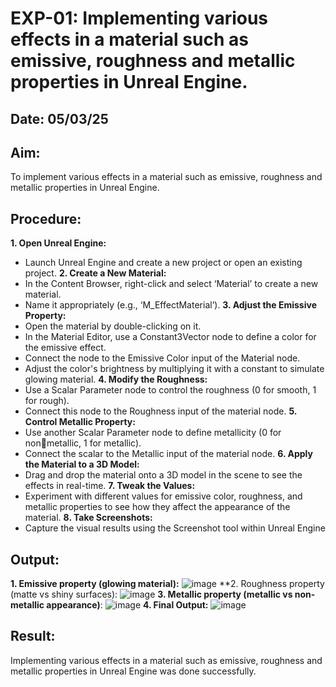 # EXP-01: Implementing various effects in a material such as emissive, roughness and metallic properties in Unreal Engine.
## Date: 05/03/25
## Aim:
To implement various effects in a material such as emissive, roughness and metallic
properties in Unreal Engine.

## Procedure:
**1. Open Unreal Engine:**
* Launch Unreal Engine and create a new project or open an existing project.
**2. Create a New Material:**
* In the Content Browser, right-click and select ‘Material’ to create a new material.
* Name it appropriately (e.g., ‘M_EffectMaterial’).
**3. Adjust the Emissive Property:**
* Open the material by double-clicking on it.
* In the Material Editor, use a Constant3Vector node to define a color for the emissive effect.
* Connect the node to the Emissive Color input of the Material node.
* Adjust the color's brightness by multiplying it with a constant to simulate glowing material.
**4. Modify the Roughness:**
* Use a Scalar Parameter node to control the roughness (0 for smooth, 1 for rough).
* Connect this node to the Roughness input of the material node.
**5. Control Metallic Property:**
* Use another Scalar Parameter node to define metallicity (0 for non￾metallic, 1 for metallic).
* Connect the scalar to the Metallic input of the material node.
**6. Apply the Material to a 3D Model:**
* Drag and drop the material onto a 3D model in the scene to see the effects in real-time.
**7. Tweak the Values:**
* Experiment with different values for emissive color, roughness, and metallic properties to see how they affect the appearance of the material.
**8. Take Screenshots:**
* Capture the visual results using the Screenshot tool within Unreal Engine

## Output:
**1. Emissive property (glowing material):**
![image](https://github.com/user-attachments/assets/2c4ffcb2-c8b2-4c8e-827b-a3daa38286f1)
**2. Roughness property (matte vs shiny surfaces):
![image](https://github.com/user-attachments/assets/8ba9d5f9-b604-4256-8541-9994367c0be0)
**3. Metallic property (metallic vs non-metallic appearance)**:
![image](https://github.com/user-attachments/assets/8461e700-0ac1-4e17-a4e8-91dd9a731a82)
**4. Final Output:**
![image](https://github.com/user-attachments/assets/0ea17acd-c149-416f-85f3-a6b2e39ad54f)

## Result:
Implementing various effects in a material such as emissive, roughness and metallic properties in Unreal Engine was done successfully.
